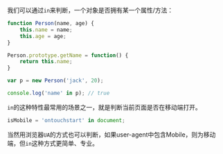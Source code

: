 我们可以通过`in`来判断，一个对象是否拥有某一个属性/方法：

```javascript
function Person(name, age) {
    this.name = name;
    this.age = age;
}

Person.prototype.getName = function() {
    return this.name;
}

var p = new Person('jack', 20);

console.log('name' in p); // true
```

`in`的这种特性最常用的场景之一，就是判断当前页面是否在移动端打开。

```javascript
isMobile = 'ontouchstart' in document;
```

当然用浏览器`UA`的方式也可以判断，如果user-agent中包含Mobile，则为移动端，但`in`这种方式更简单、专业。